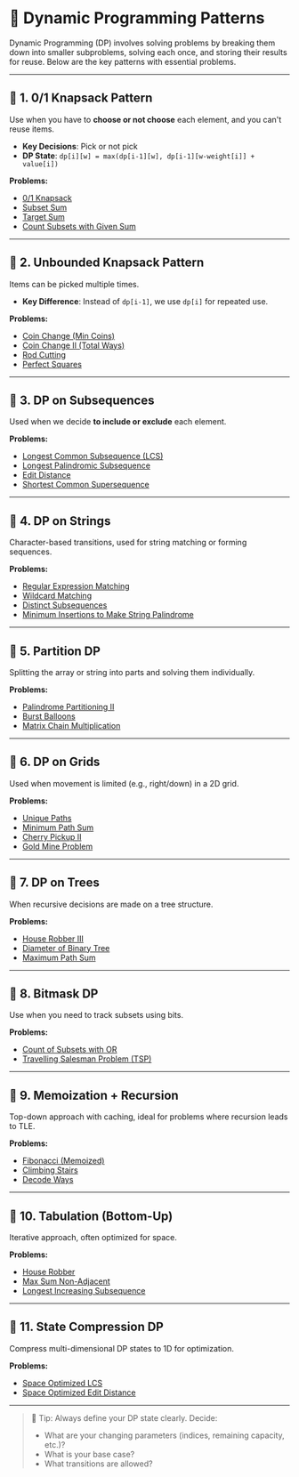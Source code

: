 # 🧠 Dynamic Programming Patterns

Dynamic Programming (DP) involves solving problems by breaking them down into smaller subproblems, solving each once, and storing their results for reuse. Below are the key patterns with essential problems.

---

## 📌 1. **0/1 Knapsack Pattern**

Use when you have to **choose or not choose** each element, and you can't reuse items.

- **Key Decisions**: Pick or not pick
- **DP State**: `dp[i][w] = max(dp[i-1][w], dp[i-1][w-weight[i]] + value[i])`

**Problems:**
- [0/1 Knapsack](https://www.geeksforgeeks.org/0-1-knapsack-problem-dp-10/)
- [Subset Sum](https://leetcode.com/problems/partition-equal-subset-sum/)
- [Target Sum](https://leetcode.com/problems/target-sum/)
- [Count Subsets with Given Sum](https://www.geeksforgeeks.org/count-of-subsets-with-sum-equal-to-x/)

---

## 📌 2. **Unbounded Knapsack Pattern**

Items can be picked multiple times.

- **Key Difference**: Instead of `dp[i-1]`, we use `dp[i]` for repeated use.

**Problems:**
- [Coin Change (Min Coins)](https://leetcode.com/problems/coin-change/)
- [Coin Change II (Total Ways)](https://leetcode.com/problems/coin-change-ii/)
- [Rod Cutting](https://www.geeksforgeeks.org/cutting-a-rod-dp-13/)
- [Perfect Squares](https://leetcode.com/problems/perfect-squares/)

---

## 📌 3. **DP on Subsequences**

Used when we decide **to include or exclude** each element.

**Problems:**
- [Longest Common Subsequence (LCS)](https://leetcode.com/problems/longest-common-subsequence/)
- [Longest Palindromic Subsequence](https://leetcode.com/problems/longest-palindromic-subsequence/)
- [Edit Distance](https://leetcode.com/problems/edit-distance/)
- [Shortest Common Supersequence](https://www.geeksforgeeks.org/shortest-common-supersequence/)

---

## 📌 4. **DP on Strings**

Character-based transitions, used for string matching or forming sequences.

**Problems:**
- [Regular Expression Matching](https://leetcode.com/problems/regular-expression-matching/)
- [Wildcard Matching](https://leetcode.com/problems/wildcard-matching/)
- [Distinct Subsequences](https://leetcode.com/problems/distinct-subsequences/)
- [Minimum Insertions to Make String Palindrome](https://leetcode.com/problems/minimum-insertion-steps-to-make-a-string-palindrome/)

---

## 📌 5. **Partition DP**

Splitting the array or string into parts and solving them individually.

**Problems:**
- [Palindrome Partitioning II](https://leetcode.com/problems/palindrome-partitioning-ii/)
- [Burst Balloons](https://leetcode.com/problems/burst-balloons/)
- [Matrix Chain Multiplication](https://www.geeksforgeeks.org/matrix-chain-multiplication-dp-8/)

---

## 📌 6. **DP on Grids**

Used when movement is limited (e.g., right/down) in a 2D grid.

**Problems:**
- [Unique Paths](https://leetcode.com/problems/unique-paths/)
- [Minimum Path Sum](https://leetcode.com/problems/minimum-path-sum/)
- [Cherry Pickup II](https://leetcode.com/problems/cherry-pickup-ii/)
- [Gold Mine Problem](https://www.geeksforgeeks.org/gold-mine-problem/)

---

## 📌 7. **DP on Trees**

When recursive decisions are made on a tree structure.

**Problems:**
- [House Robber III](https://leetcode.com/problems/house-robber-iii/)
- [Diameter of Binary Tree](https://leetcode.com/problems/diameter-of-binary-tree/)
- [Maximum Path Sum](https://leetcode.com/problems/binary-tree-maximum-path-sum/)

---

## 📌 8. **Bitmask DP**

Use when you need to track subsets using bits.

**Problems:**
- [Count of Subsets with OR](https://leetcode.com/problems/count-number-of-maximum-bitwise-or-subsets/)
- [Travelling Salesman Problem (TSP)](https://www.geeksforgeeks.org/travelling-salesman-problem-set-1/)

---

## 📌 9. **Memoization + Recursion**

Top-down approach with caching, ideal for problems where recursion leads to TLE.

**Problems:**
- [Fibonacci (Memoized)](https://leetcode.com/problems/fibonacci-number/)
- [Climbing Stairs](https://leetcode.com/problems/climbing-stairs/)
- [Decode Ways](https://leetcode.com/problems/decode-ways/)

---

## 📌 10. **Tabulation (Bottom-Up)**

Iterative approach, often optimized for space.

**Problems:**
- [House Robber](https://leetcode.com/problems/house-robber/)
- [Max Sum Non-Adjacent](https://www.geeksforgeeks.org/maximum-sum-such-that-no-two-elements-are-adjacent/)
- [Longest Increasing Subsequence](https://leetcode.com/problems/longest-increasing-subsequence/)

---

## 📌 11. **State Compression DP**

Compress multi-dimensional DP states to 1D for optimization.

**Problems:**
- [Space Optimized LCS](https://leetcode.com/problems/longest-common-subsequence/)
- [Space Optimized Edit Distance](https://leetcode.com/problems/edit-distance/)

---

> 📝 Tip: Always define your DP state clearly. Decide:
> - What are your changing parameters (indices, remaining capacity, etc.)?
> - What is your base case?
> - What transitions are allowed?

